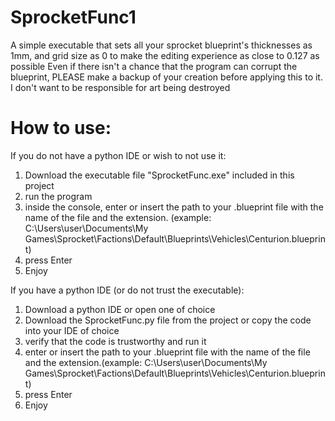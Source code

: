 # SprocketFunc1
A simple executable that sets all your sprocket blueprint's thicknesses as 1mm, and grid size as 0 to make the editing experience as close to 0.127 as possible
Even if there isn't a chance that the program can corrupt the blueprint, PLEASE make a backup of your creation before applying this to it. I don't want to be responsible for art being destroyed

# How to use:
If you do not have a python IDE or wish to not use it:
1. Download the executable file "SprocketFunc.exe" included in this project
2. run the program
3. inside the console, enter or insert the path to your .blueprint file with the name of the file and the extension. (example: C:\Users\user\Documents\My Games\Sprocket\Factions\Default\Blueprints\Vehicles\Centurion.blueprint)
4. press Enter
5. Enjoy

If you have a python IDE (or do not trust the executable):
1. Download a python IDE or open one of choice
2. Download the SprocketFunc.py file from the project or copy the code into your IDE of choice
3. verify that the code is trustworthy and run it
4. enter or insert the path to your .blueprint file with the name of the file and the extension.(example: C:\Users\user\Documents\My Games\Sprocket\Factions\Default\Blueprints\Vehicles\Centurion.blueprint)
5. press Enter
6. Enjoy
